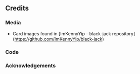 ## Credits

### Media

- Card images found in [ImKennyYip - black-jack repository] (https://github.com/ImKennyYip/black-jack)

### Code


### Acknowledgements


